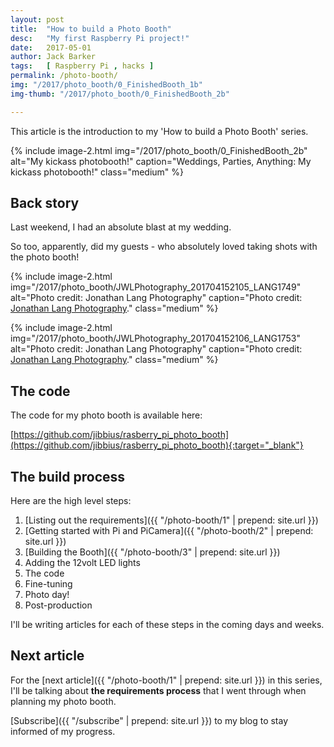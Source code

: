 ```yaml
---
layout: post
title:  "How to build a Photo Booth"
desc:   "My first Raspberry Pi project!"
date:   2017-05-01
author: Jack Barker
tags:   [ Raspberry Pi , hacks ]
permalink: /photo-booth/
img: "/2017/photo_booth/0_FinishedBooth_1b"
img-thumb: "/2017/photo_booth/0_FinishedBooth_2b"

---
```

This article is the introduction to my 'How to build a Photo Booth' series.

{% include image-2.html
    img="/2017/photo_booth/0_FinishedBooth_2b"
    alt="My kickass photobooth!"
    caption="Weddings, Parties, Anything: My kickass photobooth!"
    class="medium"
%}

## Back story
Last weekend, I had an absolute blast at my wedding.

So too, apparently, did my guests - who absolutely loved taking shots with the photo booth!

{% include image-2.html
    img="/2017/photo_booth/JWLPhotography_201704152105_LANG1749"
    alt="Photo credit: Jonathan Lang Photography</a>"
    caption="Photo credit: <a href='http://jonathanlangphotography.com.au/' target='_blank'>Jonathan Lang Photography</a>."
    class="medium"
%}

{% include image-2.html
    img="/2017/photo_booth/JWLPhotography_201704152106_LANG1753"
    alt="Photo credit: Jonathan Lang Photography</a>"
    caption="Photo credit: <a href='http://jonathanlangphotography.com.au/' target='_blank'>Jonathan Lang Photography</a>."
    class="medium"
%}


## The code
The code for my photo booth is available here: 

[https://github.com/jibbius/rasberry_pi_photo_booth](https://github.com/jibbius/rasberry_pi_photo_booth){:target="_blank"}

## The build process
Here are the high level steps:
1. [Listing out the requirements]({{ "/photo-booth/1" | prepend: site.url }})
1. [Getting started with Pi and PiCamera]({{ "/photo-booth/2" | prepend: site.url }})
1. [Building the Booth]({{ "/photo-booth/3" | prepend: site.url }})
1. Adding the 12volt LED lights
1. The code
1. Fine-tuning
1. Photo day!
1. Post-production

I'll be writing articles for each of these steps in the coming days and weeks.


## Next article
For the [next article]({{ "/photo-booth/1" | prepend: site.url }}) in this series, I'll be talking about <strong>the requirements process</strong> that I went through when planning my photo booth.

[Subscribe]({{ "/subscribe" | prepend: site.url }}) to my blog to stay informed of my progress.
